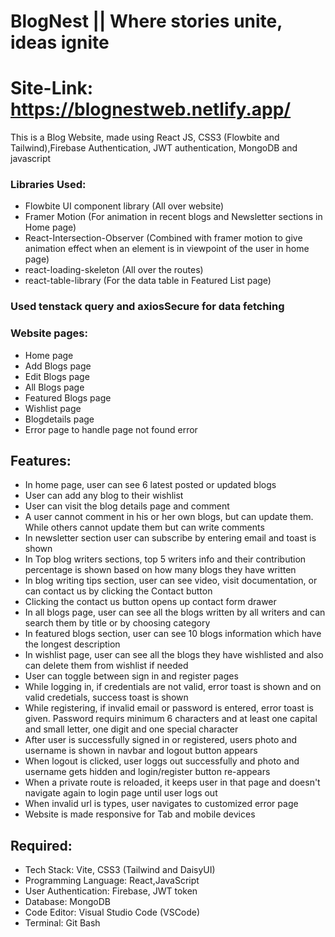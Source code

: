 # BlogNest || Where stories unite, ideas ignite

# Site-Link: https://blognestweb.netlify.app/

This is a Blog Website, made using React JS, CSS3 (Flowbite and Tailwind),Firebase Authentication, JWT authentication, MongoDB and javascript

### Libraries Used:

- Flowbite UI component library (All over website)
- Framer Motion (For animation in recent blogs and Newsletter sections in Home page)
- React-Intersection-Observer (Combined with framer motion to give animation effect when an element is in viewpoint of the user in home page)
- react-loading-skeleton (All over the routes)
- react-table-library (For the data table in Featured List page)

### Used  tenstack query and axiosSecure for data fetching

### Website pages:

- Home page 
- Add Blogs page
- Edit Blogs page
- All Blogs page
- Featured Blogs page
- Wishlist page
- Blogdetails page
- Error page to handle page not found error

## Features:

- In home page, user can see 6 latest posted or updated blogs
- User can add any blog to their wishlist
- User can visit the blog details page and comment 
- A user cannot comment in his or her own blogs, but can update them. While others cannot update them but can write comments
- In newsletter section user can subscribe by entering email and toast is shown
- In Top blog writers sections, top 5 writers info and their contribution percentage is shown based on how many blogs they have written
- In blog writing tips section, user can see video, visit documentation, or can contact us by clicking the Contact button
- Clicking the contact us button opens up contact form drawer
- In all blogs page, user can see all the blogs written by all writers and can search them by title or by choosing category
- In featured blogs section, user can see 10 blogs information which have the longest description 
- In wishlist page, user can see all the blogs they have wishlisted and also can delete them from wishlist if needed
- User can toggle between sign in and register pages
- While logging in, if credentials are not valid, error toast is shown and on valid credetials, success toast is shown
- While registering, if invalid email or password is entered, error toast is given. Password requirs minimum 6 characters and at least one capital and small letter, one digit and one special character
- After user is successfully signed in or registered, users photo and username is shown in navbar and logout button appears
- When logout is clicked, user loggs out successfully and photo and username gets hidden and login/register button re-appears
- When a private route is reloaded, it keeps user in that page and doesn't navigate again to login page until user logs out
- When invalid url is types, user navigates to customized error page
- Website is made responsive for Tab and mobile devices

## Required:
- Tech Stack: Vite, CSS3 (Tailwind and DaisyUI)
- Programming Language: React,JavaScript
- User Authentication: Firebase, JWT token
- Database: MongoDB
- Code Editor: Visual Studio Code (VSCode)
- Terminal: Git Bash
